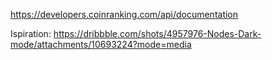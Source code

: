 https://developers.coinranking.com/api/documentation

Ispiration: https://dribbble.com/shots/4957976-Nodes-Dark-mode/attachments/10693224?mode=media